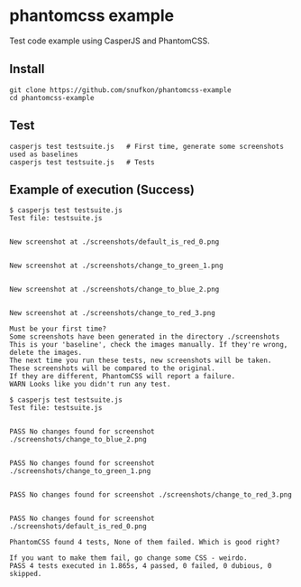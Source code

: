 # phantomcss example

Test code example using CasperJS and PhantomCSS.

## Install
    git clone https://github.com/snufkon/phantomcss-example
    cd phantomcss-example

## Test
    casperjs test testsuite.js   # First time, generate some screenshots used as baselines
    casperjs test testsuite.js   # Tests

## Example of execution (Success)

```
$ casperjs test testsuite.js
Test file: testsuite.js


New screenshot at ./screenshots/default_is_red_0.png


New screenshot at ./screenshots/change_to_green_1.png


New screenshot at ./screenshots/change_to_blue_2.png


New screenshot at ./screenshots/change_to_red_3.png

Must be your first time?
Some screenshots have been generated in the directory ./screenshots
This is your 'baseline', check the images manually. If they're wrong, delete the images.
The next time you run these tests, new screenshots will be taken.  These screenshots will be compared to the original.
If they are different, PhantomCSS will report a failure.
WARN Looks like you didn't run any test.

$ casperjs test testsuite.js
Test file: testsuite.js


PASS No changes found for screenshot ./screenshots/change_to_blue_2.png


PASS No changes found for screenshot ./screenshots/change_to_green_1.png


PASS No changes found for screenshot ./screenshots/change_to_red_3.png


PASS No changes found for screenshot ./screenshots/default_is_red_0.png

PhantomCSS found 4 tests, None of them failed. Which is good right?

If you want to make them fail, go change some CSS - weirdo.
PASS 4 tests executed in 1.865s, 4 passed, 0 failed, 0 dubious, 0 skipped.
```
